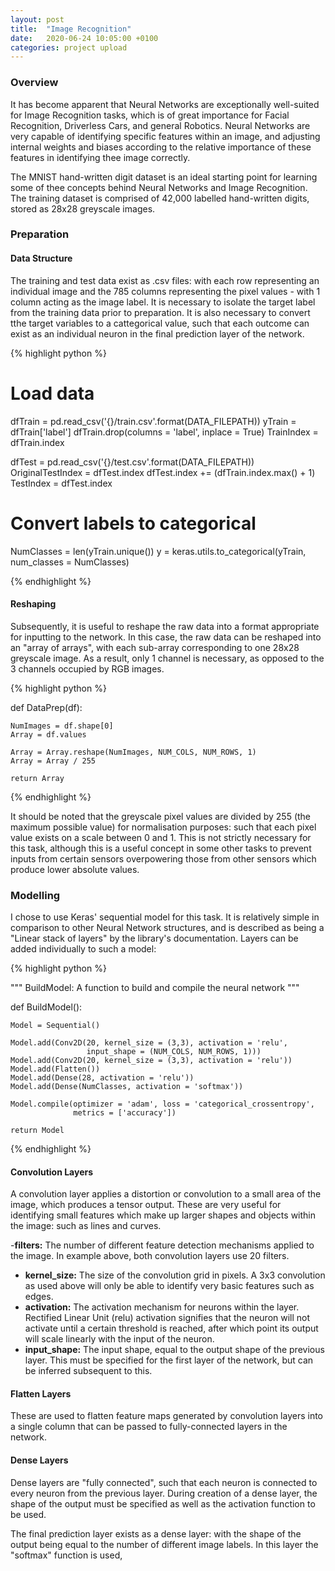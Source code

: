 ```yaml
---
layout: post
title:  "Image Recognition"
date:   2020-06-24 10:05:00 +0100
categories: project upload
---
```


### Overview

It has become apparent that Neural Networks are exceptionally well-suited for Image Recognition tasks, which is of great importance for Facial Recognition, Driverless Cars, and general Robotics.
Neural Networks are very capable of identifying specific features within an image, and adjusting internal weights and biases according to the relative importance of these features in identifying thee image correctly.

The MNIST hand-written digit dataset is an ideal starting point for learning some of thee concepts behind Neural Networks and Image Recognition. The training dataset is comprised of 42,000 labelled hand-written digits, stored as 28x28 greyscale images.

### Preparation

#### Data Structure

The training and test data exist as .csv files: with each row representing an individual image and the 785 columns representing the pixel values - with 1 column acting as the image label. It is necessary to isolate the target label from the training data prior to preparation. It is also necessary to convert tthe target variables to a cattegorical value, such that each outcome can exist as an individual neuron in the final prediction layer of the network.

{% highlight python %}

# Load data

dfTrain = pd.read_csv('{}/train.csv'.format(DATA_FILEPATH))
yTrain = dfTrain['label']
dfTrain.drop(columns = 'label', inplace = True)
TrainIndex = dfTrain.index

dfTest = pd.read_csv('{}/test.csv'.format(DATA_FILEPATH))
OriginalTestIndex = dfTest.index
dfTest.index += (dfTrain.index.max() + 1)
TestIndex = dfTest.index

# Convert labels to categorical

NumClasses = len(yTrain.unique())
y = keras.utils.to_categorical(yTrain, num_classes = NumClasses)

{% endhighlight %}

#### Reshaping

Subsequently, it is useful to reshape the raw data into a format appropriate for inputting to the network. In this case, the raw data can be reshaped into an "array of arrays", with each sub-array corresponding to one 28x28 greyscale image. As a result, only 1 channel is necessary, as opposed to the 3 channels occupied by RGB images.

{% highlight python %}

def DataPrep(df):

    NumImages = df.shape[0]
    Array = df.values

    Array = Array.reshape(NumImages, NUM_COLS, NUM_ROWS, 1)
    Array = Array / 255

    return Array

{% endhighlight %}

It should be noted that the greyscale pixel values are divided by 255 (the maximum possible value) for normalisation purposes: such that each pixel value exists on a scale between 0 and 1. This is not strictly necessary for this task, although this is a useful concept in some other tasks to prevent inputs from certain sensors overpowering those from other sensors which produce lower absolute values.

### Modelling

I chose to use Keras' sequential model for this task. It is relatively simple in comparison to other Neural Network structures, and is described as being a "Linear stack of layers" by the library's documentation. Layers can be added individually to such a model:

{% highlight python %}

"""
BuildModel: A function to build and compile the neural network
"""

def BuildModel():

    Model = Sequential()

    Model.add(Conv2D(20, kernel_size = (3,3), activation = 'relu',
                     input_shape = (NUM_COLS, NUM_ROWS, 1)))
    Model.add(Conv2D(20, kernel_size = (3,3), activation = 'relu'))
    Model.add(Flatten())
    Model.add(Dense(28, activation = 'relu'))
    Model.add(Dense(NumClasses, activation = 'softmax'))

    Model.compile(optimizer = 'adam', loss = 'categorical_crossentropy',
                  metrics = ['accuracy'])

    return Model

{% endhighlight %}

#### Convolution Layers

A convolution layer applies a distortion or convolution to a small area of the image, which produces a tensor output. These are very useful for identifying small features which make up larger shapes and objects within the image: such as lines and curves.

-**filters:** The number of different feature detection mechanisms applied to the image. In example above, both convolution layers use 20 filters.
- **kernel_size:** The size of the convolution grid in pixels. A 3x3 convolution as used above will only be able to identify very basic features such as edges.
- **activation:** The activation mechanism for neurons within the layer. Rectified Linear Unit (relu) activation signifies that the neuron will not activate until a certain threshold is reached, after which point its output will scale linearly with the input of the neuron.
- **input_shape:** The input shape, equal to the output shape of the previous layer. This must be specified for the first layer of the network, but can be inferred subsequent to this.

#### Flatten Layers

These are used to flatten feature maps generated by convolution layers into a single column that can be passed to fully-connected layers in the network.

#### Dense Layers

Dense layers are "fully connected", such that each neuron is connected to every neuron from the previous layer. During creation of a dense layer, the shape of the output must be specified as well as the activation function to be used.

The final prediction layer exists as a dense layer: with the shape of the output being equal to the number of different image labels. In this layer the "softmax" function is used,
